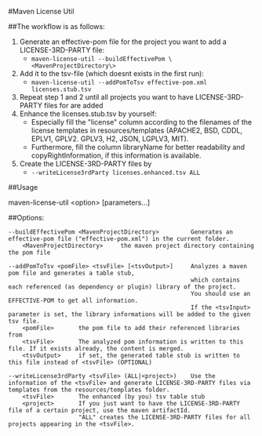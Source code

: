 #Maven License Util

##The workflow is as follows:

1. Generate an effective-pom file for the project you want to add a LICENSE-3RD-PARTY file:
	- `maven-license-util --buildEffectivePom \<MavenProjectDirectory\>`
2. Add it to the tsv-file (which doesnt exists in the first run):
	- `maven-license-util --addPomToTsv effective-pom.xml licenses.stub.tsv`
3. Repeat step 1 and 2 until all projects you want to have LICENSE-3RD-PARTY files for are added
4. Enhance the licenses.stub.tsv by yourself:
	- Especially fill the "license" column according to the filenames of the license templates in resources/templates (APACHE2, BSD, CDDL, EPLV1, GPLV2. GPLV3, H2, JSON, LGPLV3, MIT).
	- Furthermore, fill the column libraryName for better readability and copyRightInformation, if this information is available.
5. Create the LICENSE-3RD-PARTY files by
	- `--writeLicense3rdParty licenses.enhanced.tsv ALL`

##Usage

maven-license-util \<option\> [parameters...]

##Options:
```
--buildEffectivePom <MavenProjectDirectory>			Generates an effective-pom file ("effective-pom.xml") in the current folder.
	<MavenProjectDirectory>		the maven project directory containing the pom file

--addPomToTsv <pomFile> <tsvFile> [<tsvOutput>]		Analyzes a maven pom file and generates a table stub, 
													which contains each referenced (as dependency or plugin) library of the project.
													You should use an EFFECTIVE-POM to get all information.
													If the <tsvInput> parameter is set, the library informations will be added to the given tsv file.
	<pomFile>		the pom file to add their referenced libraries from
	<tsvFile>		The analyzed pom information is written to this file. If it exists already, the content is merged.
	<tsvOutput>		if set, the generated table stub is written to this file instead of <tsvFile> (OPTIONAL)

--writeLicense3rdParty <tsvFile> (ALL|<project>)	Use the information of the <tsvFile> and generate LICENSE-3RD-PARTY files via templates from the resources/templates folder.
	<tsvFile>		The enhanced (by you) tsv table stub
	<project>		If you just want to have the LICENSE-3RD-PARTY file of a certain project, use the maven artifactId.
					"ALL" creates the LICENSE-3RD-PARTY files for all projects appearing in the <tsvFile>.
````
